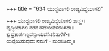 +++
title = "634 ಯುದ್ಧವಾಗಲಿ ರಾಜ್ಯವಿದ್ಯೆಯಾಗಲಿ"

+++
ಯುದ್ಧವಾಗಲಿ ರಾಜ್ಯವಿದ್ಯೆಯಾಗಲಿ ಶಾಸ್ತ್ರ-।  
ವೃದ್ಧಿಯಾಗಲಿ ನರನ ಹಣೆಯಿನಳಿಯಿಸದಾ॥  
ಕ್ಷುದ್ರಕಾರ್ಪಣ್ಯದನ್ಯಾಯದನಿತಿನಿತುಳಿಕೆ-।  
ಯಿದ್ದೆಯಿರುವುದು ನಮಗೆ - ಮಂಕುತಿಮ್ಮ॥  
